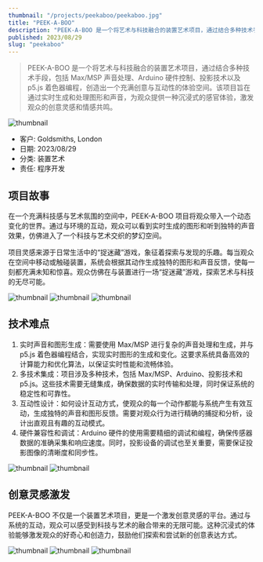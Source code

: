 ```yaml
---
thumbnail: "/projects/peekaboo/peekaboo.jpg"
title: "PEEK-A-BOO"
description: "PEEK-A-BOO 是一个将艺术与科技融合的装置艺术项目，通过结合多种技术手段，包括 Max/MSP 声音处理、Arduino 硬件控制、投影技术以及 p5.js 着色器编程，创造出一个充满创意与互动性的体验空间。该项目旨在通过实时生成和处理图形和声音，为观众提供一种沉浸式的感官体验，激发观众的创意灵感和情感共鸣。"
published: 2023/08/29
slug: "peekaboo"
---
```


> PEEK-A-BOO 是一个将艺术与科技融合的装置艺术项目，通过结合多种技术手段，包括 Max/MSP 声音处理、Arduino 硬件控制、投影技术以及 p5.js 着色器编程，创造出一个充满创意与互动性的体验空间。该项目旨在通过实时生成和处理图形和声音，为观众提供一种沉浸式的感官体验，激发观众的创意灵感和情感共鸣。

![thumbnail](/projects/peekaboo/peekaboo.jpg "thumbnail")

- 客户: Goldsmiths, London
- 日期: 2023/08/29
- 分类: 装置艺术
- 责任: 程序开发

## 项目故事
在一个充满科技感与艺术氛围的空间中，PEEK-A-BOO 项目将观众带入一个动态变化的世界。通过与环境的互动，观众可以看到实时生成的图形和听到独特的声音效果，仿佛进入了一个科技与艺术交织的梦幻空间。

项目灵感来源于日常生活中的“捉迷藏”游戏，象征着探索与发现的乐趣。每当观众在空间中移动或触碰装置，系统会根据其动作生成独特的图形和声音反馈，使每一刻都充满未知和惊喜。观众仿佛在与装置进行一场“捉迷藏”游戏，探索艺术与科技的无尽可能。

![thumbnail](/projects/peekaboo/p2.jpg "thumbnail")
![thumbnail](/projects/peekaboo/p3.jpg "thumbnail")
![thumbnail](/projects/peekaboo/p4.jpg "thumbnail")

## 技术难点
1. 实时声音和图形生成：需要使用 Max/MSP 进行复杂的声音处理和生成，并与 p5.js 着色器编程结合，实现实时图形的生成和变化。这要求系统具备高效的计算能力和优化算法，以保证实时性能和流畅体验。
2. 多技术集成：项目涉及多种技术，包括 Max/MSP、Arduino、投影技术和 p5.js。这些技术需要无缝集成，确保数据的实时传输和处理，同时保证系统的稳定性和可靠性。
3. 互动性设计：如何设计互动方式，使观众的每一个动作都能与系统产生有效互动，生成独特的声音和图形反馈。需要对观众行为进行精确的捕捉和分析，设计出直观且有趣的互动模式。
4. 硬件兼容性和调试：Arduino 硬件的使用需要精细的调试和编程，确保传感器数据的准确采集和响应速度。同时，投影设备的调试也至关重要，需要保证投影图像的清晰度和同步性。

![thumbnail](/projects/peekaboo/p5.jpg "thumbnail")
![thumbnail](/projects/peekaboo/p6.jpg "thumbnail")

## 创意灵感激发
PEEK-A-BOO 不仅是一个装置艺术项目，更是一个激发创意灵感的平台。通过与系统的互动，观众可以感受到科技与艺术的融合带来的无限可能。这种沉浸式的体验能够激发观众的好奇心和创造力，鼓励他们探索和尝试新的创意表达方式。

![thumbnail](/projects/peekaboo/p7.jpg "thumbnail")
![thumbnail](/projects/peekaboo/p8.jpg "thumbnail")
![thumbnail](/projects/peekaboo/p9.jpg "thumbnail")